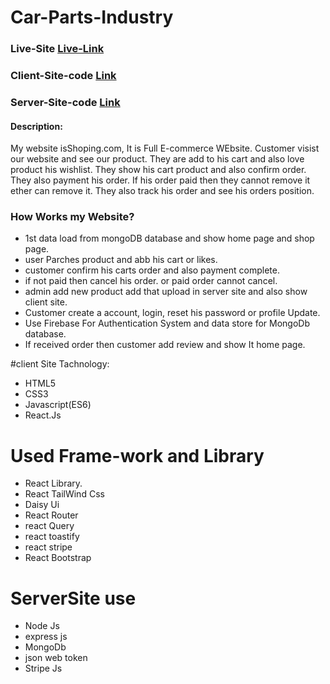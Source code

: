 # Car-Parts-Industry

### Live-Site [Live-Link](https://shopping-early.web.app/)
### Client-Site-code [Link](https://github.com/Abdur-Rahman-Argon/Shoping.com)
### Server-Site-code [Link](https://github.com/Abdur-Rahman-Argon/shoping-server)



#### Description:

My website isShoping.com, It is Full E-commerce WEbsite. Customer visist our website and see our product. They are add to his cart and also love product his wishlist. They show his cart product and also confirm order. They also payment his order. If his order paid then they cannot remove it ether can remove it. They also track his order and see his orders position.

### How Works my Website?
- 1st data load from mongoDB database and  show home page and shop page.
- user Parches product and  abb his cart or likes.
- customer confirm his carts order and also payment complete.
- if not paid then cancel his order. or paid order cannot cancel.
- admin add new product add that upload in  server site and also show client site.
- Customer create a account, login, reset his password or profile Update.
- Use Firebase For Authentication System and data store for MongoDb database.
- If received order then customer add review and show It home page.

#client Site Tachnology:
- HTML5
- CSS3
- Javascript(ES6)
- React.Js

# Used Frame-work and Library
- React Library.
- React TailWind Css
- Daisy Ui
- React Router
- react Query
- react toastify
- react stripe
- React Bootstrap

# ServerSite use
- Node Js
- express js
- MongoDb
- json web token
- Stripe Js
